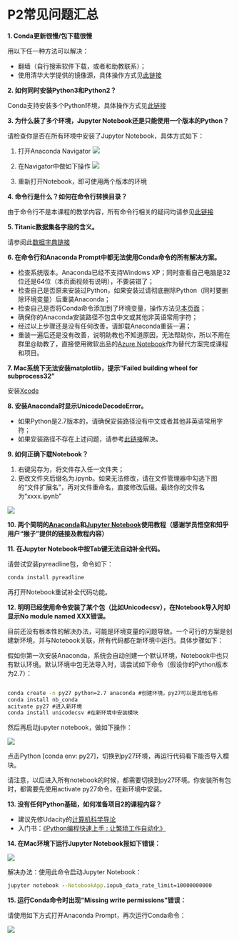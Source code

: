 # P2常见问题汇总

**1. Conda更新很慢/包下载很慢**

用以下任一种方法可以解决：

- 翻墙（自行搜索软件下载，或者和助教联系）；
- 使用清华大学提供的镜像源，具体操作方式见[此链接](https://mirror.tuna.tsinghua.edu.cn/help/anaconda/)

**2. 如何同时安装Python3和Python2？**

Conda支持安装多个Python环境，具体操作方式见[此链接](https://conda.io/docs/py2or3.html)

**3. 为什么装了多个环境，Jupyter Notebook还是只能使用一个版本的Python？**

请检查你是否在所有环境中安装了Jupyter Notebook，具体方式如下：

1. 打开Anaconda Navigator
 ![](https://i.imgur.com/xHULooG.png)

2. 在Navigator中做如下操作
 ![](https://i.imgur.com/6vi81LS.png)

3. 重新打开Notebook，即可使用两个版本的环境


**4. 命令行是什么？如何在命令行转换目录？**

由于命令行不是本课程的教学内容，所有命令行相关的疑问均请参见[此链接](https://blog.henix.info/blog/windows-cmdbasic/_.html)

**5. Titanic数据集各字段的含义。**

请参阅此[数据字典链接](https://www.kaggle.com/c/titanic/data)

**6. 在命令行和Anaconda Prompt中都无法使用Conda命令的所有解决方案。**

- 检查系统版本。Anaconda已经不支持Windows XP；同时查看自己电脑是32位还是64位（本页面视频有说明），不要装错了；
- 检查自己是否原来安装过Python，如果安装过请彻底删除Python（同时要删除环境变量）后重装Anaconda；
- 检查自己是否将Conda命令添加到了环境变量，操作方法见[本页面](https://stackoverflow.com/questions/28612500/why-anaconda-does-not-recognize-conda-command)；
- 确保你的Anaconda安装路径不包含中文或其他非英语常用字符；
- 经过以上步骤还是没有任何改善，请卸载Anaconda重装一遍；
- 重装一遍后还是没有改善，说明助教也不知道原因，无法帮助你，所以不用在群里@助教了，直接使用微软出品的[Azure Notebook](https://notebooks.azure.com/)作为替代方案完成课程和项目。

**7. Mac系统下无法安装matplotlib，提示“Failed building wheel for subprocess32”**

安装[Xcode](https://developer.apple.com/xcode/)

**8. 安装Anaconda时显示UnicodeDecodeError。**

- 如果Python是2.7版本的，请确保安装路径没有中文或者其他非英语常用字符；
- 如果安装路径不存在上述问题，请参考[此链接](http://www.cnblogs.com/kangronghu/p/6154919.html)解决。

**9. 如何正确下载Notebook？**

1. 右键另存为，将文件存入任一文件夹；
2. 更改文件夹后缀名为.ipynb。如果无法修改，请在文件管理器中勾选下图的“文件扩展名”，再对文件重命名，直接修改后缀。最终你的文件名为“xxxx.ipynb”

![](https://i.imgur.com/IYUCKqb.png)


**10. 两个简明的[Anaconda](https://www.zhihu.com/question/58033789/answer/254673663)和[Jupyter Notebook](https://www.zhihu.com/question/46309360/answer/254638807)使用教程（感谢学员悟空和知乎用户“猴子”提供的链接及教程内容）**

**11. 在Jupyter Notebook中按Tab键无法自动补全代码。**

请尝试安装pyreadline包，命令如下：

```cmd
conda install pyreadline
```

再打开Notebook重试补全代码功能。

**12. 明明已经使用命令安装了某个包（比如Unicodecsv），在Notebook导入时却显示No module named XXX错误。**

目前还没有根本性的解决办法，可能是环境变量的问题导致。一个可行的方案是创建新环境，并与Notebook关联，所有代码都在新环境中运行。具体步骤如下：

假如你第一次安装Anaconda，系统会自动创建一个默认环境，Notebook中也只有默认环境。默认环境中包无法导入时，请尝试如下命令（假设你的Python版本为2.7）：

```cmd

conda create -n py27 python=2.7 anaconda #创建环境，py27可以是其他名称
conda install nb_conda
acitvate py27 #进入新环境
conda install unicodecsv #在新环境中安装模块

```

然后再启动jupyter notebook，做如下操作：

![](https://i.imgur.com/hb1iqv0.png)

点击Python [conda env: py27]，切换到py27环境，再运行代码看下能否导入模块。

请注意，以后进入所有notebook的时候，都需要切换到py27环境。你安装所有包时，都需要先使用activate py27命令，在新环境中安装。

**13. 没有任何Python基础，如何准备项目2的课程内容？**

- 建议先修Udacity的[计算机科学导论](https://cn.udacity.com/course/intro-to-computer-science--cs101)
- 入门书：[《Python编程快速上手 : 让繁琐工作自动化》](https://book.douban.com/subject/26836700/)

**14. 在Mac环境下运行Jupyter Notebook报如下错误：**

![](https://i.imgur.com/z5IRAeV.jpg)

解决办法：使用此命令启动Jupyter Notebook：

```cmd
jupyter notebook --NotebookApp.iopub_data_rate_limit=10000000000
```

**15. 运行Conda命令时出现“Missing write permissions”错误：**

请使用如下方式打开Anaconda Prompt，再次运行Conda命令：

![](https://i.imgur.com/V5HdRn2.png)




